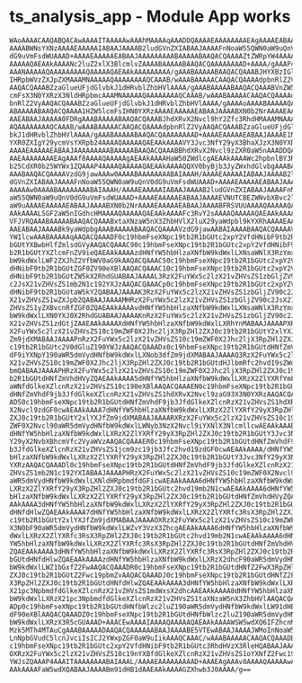 # ts_analysis_app - Module App works

    WAoAAAACAAQABQACAwAAAAITAAAAAwAAAhMAAAAqAAADDQAAAAEAAAAAAAAEAgAAAAEABAAJ
    AAAABWNsYXNzAAAAEAAAAAIABAAJAAAAB2ludGVnZXIABAAJAAAAFnNoaW55QWN0aW9uQnV0
    dG9uVmFsdWUAAAD+AAAAEAAAAAEABAAJAAAAAAAAABAAAAABAAQACQAAAAZtZWRpYW4AAAAQ
    AAAAAQAEAAkAAAANc2luZ2xlX3BlcmlvZAAAABAAAAABAAQACQAAAAAAAAD+AAAA/gAAAP4A
    AAANAAAAAQAAAAAAAAAQAAAAAQAEAAkAAAAAAAAA/gAAABAAAAABAAQACQAAABJHYXBzIGlu
    IHRpbWVzZXJpZXMAAAMNAAAAAQAAAAAAAAQCAAAB/wAAABAAAAACAAQACQAAAAdpbnRlZ2Vy
    AAQACQAAABZzaGlueUFjdGlvbkJ1dHRvblZhbHVlAAAA/gAAABAAAAABAAQACQAAABVnZW5l
    cmFsX3N0YXRzX3NldHRpbmcAAAMNAAAAAQAAAAAAAAQCAAAB/wAAABAAAAACAAQACQAAAAdp
    bnRlZ2VyAAQACQAAABZzaGlueUFjdGlvbkJ1dHRvblZhbHVlAAAA/gAAAAoAAAABAAAAAQAA
    ABAAAAABAAQACQAAAA1HZW5lcmFsIHN0YXRzAAAAEAAAAAEABAAJAAAABXN0b2NrAAAAEAAA
    AAEABAAJAAAAA0FDRgAAABAAAAABAAQACQAAABJhdXRvX2Nvcl9hY2Zfc3RhdHMAAAMNAAAA
    AQAAAAAAAAQCAAAB/wAAABAAAAACAAQACQAAAAdpbnRlZ2VyAAQACQAAABZzaGlueUFjdGlv
    bkJ1dHRvblZhbHVlAAAA/gAAABAAAAABAAQACQAAAAAAAAD+AAAAEAAAAAEABAAJAAAAE1Nj
    YXR0ZXIgY29ycmVsYXRpb24AAAAQAAAAAQAEAAkAAAAVY3Jvc3NfY29yX3BhaXJzX3N0YXRz
    AAAAEAAAAAEABAAJAAAAAAAAABAAAAABAAQACQAAABBhdXRvX2Nvcl9zZXR0aW5nAAADDQAA
    AAEAAAAAAAAEAgAAAf8AAAAQAAAAAgAEAAkAAAAHaW50ZWdlcgAEAAkAAAAWc2hpbnlBY3Rp
    b25CdXR0b25WYWx1ZQAAAP4AAAAQAAAAAQAEAAkAAAAQQXV0byBjb3JyZWxhdGlvbgAAABAA
    AAABAAQACQAAAAVzdG9jawAAAw0AAAABAAAAAAAABAIAAAH/AAAAEAAAAAIABAAJAAAAB2lu
    dGVnZXIABAAJAAAAFnNoaW55QWN0aW9uQnV0dG9uVmFsdWUAAAD+AAAAEAAAAAEABAAJAAAA
    AAAAAw0AAAABAAAAAAAABAIAAAH/AAAAEAAAAAIABAAJAAAAB2ludGVnZXIABAAJAAAAFnNo
    aW55QWN0aW9uQnV0dG9uVmFsdWUAAAD+AAAAEAAAAAEABAAJAAAAEVNUTCBEZWNvbXBvc2l0
    aW9uAAAAEAAAAAEABAAJAAAABXN0b2NrAAAAEAAAAAEABAAJAAAABFRSVUUAAAAQAAAAAQAE
    AAkAAAALSGF2aW5nIGdhcHMAAAAQAAAAAQAEAAkAAAAFc3RvY2sAAAAQAAAAAQAEAAkAAAAE
    VFJVRQAAABAAAAABAAQACQAAABxtaXNzaW5nX3ZhbHVlX2luX29yaWdpbl9kYXRhAAAAEAAA
    AAEABAAJAAAABk9yaWdpbgAAABAAAAABAAQACQAAAAVzdG9jawAABAIAAAABAAQACQAAAAVu
    YW1lcwAAABAAAAAqAAQACQAAADF0c19hbmFseXNpc19tb2R1bGUtc2xpY2VfdHNibF9tb2R1
    bGUtYXBwbHlfZmlsdGVyAAQACQAAAC90c19hbmFseXNpc19tb2R1bGUtc2xpY2VfdHNibF9t
    b2R1bGUtYXZlcmFnZV9ieQAEAAkAAAAzdHNfYW5hbHlzaXNfbW9kdWxlLXNsaWNlX3RzYmxf
    bW9kdWxlLWF2ZXJhZ2VfbWV0aG9kAAQACQAAAC50c19hbmFseXNpc19tb2R1bGUtc2xpY2Vf
    dHNibF9tb2R1bGUtZGF0ZV90eXBlAAQACQAAAC10c19hbmFseXNpc19tb2R1bGUtc2xpY2Vf
    dHNibF9tb2R1bGUtZW5kX2RhdGUABAAJAAAAL3RzX2FuYWx5c2lzX21vZHVsZS1zbGljZV90
    c2JsX21vZHVsZS1mb2N1c192YXJzAAQACQAAACp0c19hbmFseXNpc19tb2R1bGUtc2xpY2Vf
    dHNibF9tb2R1bGUtaW5kY2QABAAJAAAAK3RzX2FuYWx5c2lzX21vZHVsZS1zbGljZV90c2Js
    X21vZHVsZS1wZXJpb2QABAAJAAAAMHRzX2FuYWx5c2lzX21vZHVsZS1zbGljZV90c2JsX21v
    ZHVsZS1yZXBvcnRfZGF0ZQAEAAkAAAAvdHNfYW5hbHlzaXNfbW9kdWxlLXNsaWNlX3RzYmxf
    bW9kdWxlLXN0YXJ0X2RhdGUABAAJAAAAKnRzX2FuYWx5c2lzX21vZHVsZS1zbGljZV90c2Js
    X21vZHVsZS1zdGtjZAAEAAkAAAAXdHNfYW5hbHlzaXNfbW9kdWxlLXRhYnMABAAJAAAAPXRz
    X2FuYWx5c2lzX21vZHVsZS10c19mZWF0X2Jhc2ljX3RpZHl2ZXJ0c19tb2R1bGUtY2xlYXJf
    Zm9jdXMABAAJAAAAPnRzX2FuYWx5c2lzX21vZHVsZS10c19mZWF0X2Jhc2ljX3RpZHl2ZXJ0
    c19tb2R1bGUtc2V0dGluZ190YWJzAAQACQAAADx0c19hbmFseXNpc19tb2R1bGUtdHNfZmVh
    dF9iYXNpY190aWR5dmVydHNfbW9kdWxlLXNob3dfZm9jdXMABAAJAAAAQ3RzX2FuYWx5c2lz
    X21vZHVsZS10c19mZWF0X2Jhc2ljX3RpZHl2ZXJ0c19tb2R1bGUtdHJlbmRfc2hvd19sZWdl
    bmQABAAJAAAAPHRzX2FuYWx5c2lzX21vZHVsZS10c19mZWF0X2Jhc2ljX3RpZHl2ZXJ0c19t
    b2R1bGUtdHNfZmVhdHVyZQAEAAkAAAA5dHNfYW5hbHlzaXNfbW9kdWxlLXRzX2ZlYXRfYmFz
    aWNfdGlkeXZlcnRzX21vZHVsZS10c190eXBlAAQACQAAAEN0c19hbmFseXNpc19tb2R1bGUt
    dHNfZmVhdF9jb3JfdGlkeXZlcnRzX21vZHVsZS1hdXRvX2Nvcl9zaG93X3N0YXRzAAQACQAA
    AD50c19hbmFseXNpc19tb2R1bGUtdHNfZmVhdF9jb3JfdGlkeXZlcnRzX21vZHVsZS1hdXRv
    X2Nvcl9zdGF0cwAEAAkAAAA7dHNfYW5hbHlzaXNfbW9kdWxlLXRzX2ZlYXRfY29yX3RpZHl2
    ZXJ0c19tb2R1bGUtY2xlYXJfZm9jdXMABAAJAAAARXRzX2FuYWx5c2lzX21vZHVsZS10c19m
    ZWF0X2Nvcl90aWR5dmVydHNfbW9kdWxlLWNyb3NzX2Nvcl9iYXNlX3NlcmllcwAEAAkAAABI
    dHNfYW5hbHlzaXNfbW9kdWxlLXRzX2ZlYXRfY29yX3RpZHl2ZXJ0c19tb2R1bGUtY3Jvc3Nf
    Y29yX2NvbXBhcmVfc2VyaWVzAAQACQAAAER0c19hbmFseXNpc19tb2R1bGUtdHNfZmVhdF9j
    b3JfdGlkeXZlcnRzX21vZHVsZS1jcm9zc19jb3Jfc2hvd19zdGF0cwAEAAkAAAA/dHNfYW5h
    bHlzaXNfbW9kdWxlLXRzX2ZlYXRfY29yX3RpZHl2ZXJ0c19tb2R1bGUtY3Jvc3NfY29yX3N0
    YXRzAAQACQAAADl0c19hbmFseXNpc19tb2R1bGUtdHNfZmVhdF9jb3JfdGlkeXZlcnRzX21v
    ZHVsZS1mb2N1c192YXIABAAJAAAAPHRzX2FuYWx5c2lzX21vZHVsZS10c19mZWF0X2Nvcl90
    aWR5dmVydHNfbW9kdWxlLXNldHRpbmdfdGFicwAEAAkAAAA6dHNfYW5hbHlzaXNfbW9kdWxl
    LXRzX2ZlYXRfY29yX3RpZHl2ZXJ0c19tb2R1bGUtc2hvd19mb2N1cwAEAAkAAAA6dHNfYW5h
    bHlzaXNfbW9kdWxlLXRzX2ZlYXRfY29yX3RpZHl2ZXJ0c19tb2R1bGUtdHNfZmVhdHVyZQAE
    AAkAAAA3dHNfYW5hbHlzaXNfbW9kdWxlLXRzX2ZlYXRfY29yX3RpZHl2ZXJ0c19tb2R1bGUt
    dHNfdHlwZQAEAAkAAAA7dHNfYW5hbHlzaXNfbW9kdWxlLXRzX2ZlYXRfc3RsX3RpZHl2ZXJ0
    c19tb2R1bGUtY2xlYXJfZm9jdXMABAAJAAAAOXRzX2FuYWx5c2lzX21vZHVsZS10c19mZWF0
    X3N0bF90aWR5dmVydHNfbW9kdWxlLWZvY3VzX3ZhcgAEAAkAAAA6dHNfYW5hbHlzaXNfbW9k
    dWxlLXRzX2ZlYXRfc3RsX3RpZHl2ZXJ0c19tb2R1bGUtc2hvd19mb2N1cwAEAAkAAAA6dHNf
    YW5hbHlzaXNfbW9kdWxlLXRzX2ZlYXRfc3RsX3RpZHl2ZXJ0c19tb2R1bGUtdHNfZmVhdHVy
    ZQAEAAkAAAA3dHNfYW5hbHlzaXNfbW9kdWxlLXRzX2ZlYXRfc3RsX3RpZHl2ZXJ0c19tb2R1
    bGUtdHNfdHlwZQAEAAkAAAAzdHNfYW5hbHlzaXNfbW9kdWxlLXRzX2dhcF90aWR5dmVydHNf
    bW9kdWxlLWZ1bGxfZ2FwAAQACQAAADR0c19hbmFseXNpc19tb2R1bGUtdHNfZ2FwX3RpZHl2
    ZXJ0c19tb2R1bGUtZ2Fwc19pbmZvAAQACQAAADJ0c19hbmFseXNpc19tb2R1bGUtdHNfZ2Fw
    X3RpZHl2ZXJ0c19tb2R1bGUtdHNfdHlwZQAEAAkAAAA3dHNfYW5hbHlzaXNfbW9kdWxlLXRz
    X21pc3NpbmdfdGlkeXZlcnRzX21vZHVsZS1mdWxsX2dhcAAEAAkAAAA8dHNfYW5hbHlzaXNf
    bW9kdWxlLXRzX21pc3NpbmdfdGlkeXZlcnRzX21vZHVsZS1taXNzaW5nX3ZhbHVlAAQACQAA
    ADp0c19hbmFseXNpc19tb2R1bGUtdHNfbWlzc2luZ190aWR5dmVydHNfbW9kdWxlLW91dHB1
    dF90eXBlAAQACQAAADZ0c19hbmFseXNpc19tb2R1bGUtdHNfbWlzc2luZ190aWR5dmVydHNf
    bW9kdWxlLXRzX3R5cGUAAAD+AAACEwAAAAIAAAAQAAAAAQAEAAkAAAAWSW5wdXQ6IFZhcnM6
    Mzk5MTh4MTAuCgAAABAAAAADAAQACQAAAAAABAAJAAAABE5VTEwABAAJAAAAJWMoInNoaW55
    LnNpbGVudC5lcnJvciIsICJ2YWxpZGF0aW9uIikAAAQCAAAC/wAAABAAAAACAAQACQAAADB0
    c19hbmFseXNpc19tb2R1bGUtc2xpY2VfdHNibF9tb2R1bGUtc3RhdHVzX3RleHQABAAJAAAA
    OXRzX2FuYWx5c2lzX21vZHVsZS10c19nYXBfdGlkeXZlcnRzX21vZHVsZS1oYXNfZ2Fwc190
    YWJsZQAAAP4AAAITAAAAAAAABAIAAAL/AAAAEAAAAAAAAAD+AAAEAgAAAv8AAAAQAAAAAwAE
    AAkAAAAFaW5wdXQABAAJAAAABm91dHB1dAAEAAkAAAAGZXhwb3J0AAAA/g==

